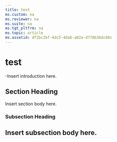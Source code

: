 ```yaml
---
title: test
ms.custom: na
ms.reviewer: na
ms.suite: na
ms.tgt_pltfrm: na
ms.topic: article
ms.assetid: df2bc2bf-4dc5-4da6-a02a-d778b36dc60c
---
```

# test
-Insert introduction here.

## Section Heading
Insert section body here.

### Subsection Heading
Insert subsection body here.
-

